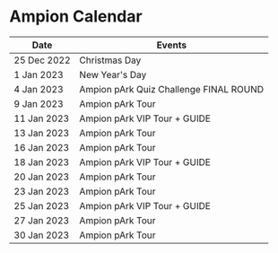 # Ampion Calendar

|     Date    	|                 Events                 	|
|-------------	|----------------------------------------	|
| 25 Dec 2022   | Christmas Day                             |
|  1 Jan 2023 	| New Year's Day                        	|
|  4 Jan 2023 	| Ampion pArk Quiz Challenge FINAL ROUND 	|
|  9 Jan 2023 	| Ampion pArk Tour                      	|
| 11 Jan 2023 	| Ampion pArk VIP Tour + GUIDE          	|
| 13 Jan 2023 	| Ampion pArk Tour                      	|
| 16 Jan 2023 	| Ampion pArk Tour                      	|
| 18 Jan 2023 	| Ampion pArk VIP Tour + GUIDE          	|
| 20 Jan 2023 	| Ampion pArk Tour                      	|
| 23 Jan 2023 	| Ampion pArk Tour                      	|
| 25 Jan 2023 	| Ampion pArk VIP Tour + GUIDE          	|
| 27 Jan 2023 	| Ampion pArk Tour                      	|
| 30 Jan 2023 	| Ampion pArk Tour                      	|